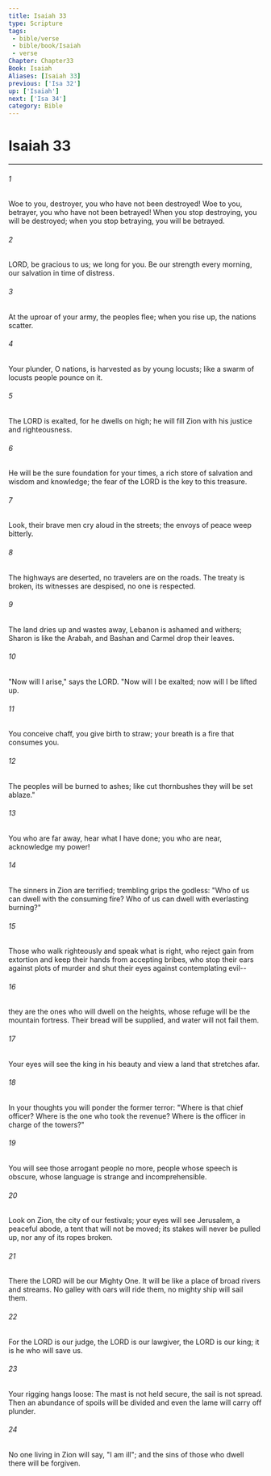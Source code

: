 ```yaml
---
title: Isaiah 33
type: Scripture
tags:
 - bible/verse
 - bible/book/Isaiah
 - verse
Chapter: Chapter33
Book: Isaiah
Aliases: [Isaiah 33]
previous: ['Isa 32']
up: ['Isaiah']
next: ['Isa 34']
category: Bible
---
```

# Isaiah 33

***


###### 1 
Woe to you, destroyer, you who have not been destroyed! Woe to you, betrayer, you who have not been betrayed! When you stop destroying, you will be destroyed; when you stop betraying, you will be betrayed. 

###### 2 
LORD, be gracious to us; we long for you. Be our strength every morning, our salvation in time of distress. 

###### 3 
At the uproar of your army, the peoples flee; when you rise up, the nations scatter. 

###### 4 
Your plunder, O nations, is harvested as by young locusts; like a swarm of locusts people pounce on it. 

###### 5 
The LORD is exalted, for he dwells on high; he will fill Zion with his justice and righteousness. 

###### 6 
He will be the sure foundation for your times, a rich store of salvation and wisdom and knowledge; the fear of the LORD is the key to this treasure. 

###### 7 
Look, their brave men cry aloud in the streets; the envoys of peace weep bitterly. 

###### 8 
The highways are deserted, no travelers are on the roads. The treaty is broken, its witnesses are despised, no one is respected. 

###### 9 
The land dries up and wastes away, Lebanon is ashamed and withers; Sharon is like the Arabah, and Bashan and Carmel drop their leaves. 

###### 10 
"Now will I arise," says the LORD. "Now will I be exalted; now will I be lifted up. 

###### 11 
You conceive chaff, you give birth to straw; your breath is a fire that consumes you. 

###### 12 
The peoples will be burned to ashes; like cut thornbushes they will be set ablaze." 

###### 13 
You who are far away, hear what I have done; you who are near, acknowledge my power! 

###### 14 
The sinners in Zion are terrified; trembling grips the godless: "Who of us can dwell with the consuming fire? Who of us can dwell with everlasting burning?" 

###### 15 
Those who walk righteously and speak what is right, who reject gain from extortion and keep their hands from accepting bribes, who stop their ears against plots of murder and shut their eyes against contemplating evil-- 

###### 16 
they are the ones who will dwell on the heights, whose refuge will be the mountain fortress. Their bread will be supplied, and water will not fail them. 

###### 17 
Your eyes will see the king in his beauty and view a land that stretches afar. 

###### 18 
In your thoughts you will ponder the former terror: "Where is that chief officer? Where is the one who took the revenue? Where is the officer in charge of the towers?" 

###### 19 
You will see those arrogant people no more, people whose speech is obscure, whose language is strange and incomprehensible. 

###### 20 
Look on Zion, the city of our festivals; your eyes will see Jerusalem, a peaceful abode, a tent that will not be moved; its stakes will never be pulled up, nor any of its ropes broken. 

###### 21 
There the LORD will be our Mighty One. It will be like a place of broad rivers and streams. No galley with oars will ride them, no mighty ship will sail them. 

###### 22 
For the LORD is our judge, the LORD is our lawgiver, the LORD is our king; it is he who will save us. 

###### 23 
Your rigging hangs loose: The mast is not held secure, the sail is not spread. Then an abundance of spoils will be divided and even the lame will carry off plunder. 

###### 24 
No one living in Zion will say, "I am ill"; and the sins of those who dwell there will be forgiven. 
